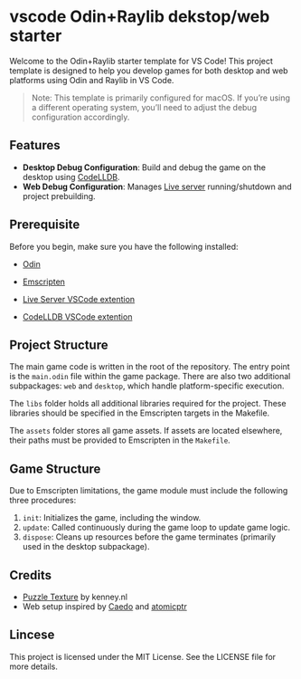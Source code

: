 # vscode Odin+Raylib dekstop/web starter

Welcome to the Odin+Raylib starter template for VS Code! This project template is designed to help you develop games for both desktop and web platforms using Odin and Raylib in VS Code.

> Note: This template is primarily configured for macOS. If you’re using a different operating system, you’ll need to adjust the debug configuration accordingly.

## Features

- __Desktop Debug Configuration__: Build and debug the game on the desktop using [CodeLLDB](https://marketplace.visualstudio.com/items?itemName=vadimcn.vscode-lldb).
- __Web Debug Configuration__: Manages [Live server](https://marketplace.visualstudio.com/items?itemName=ritwickdey.LiveServer) running/shutdown and project prebuilding.

## Prerequisite

Before you begin, make sure you have the following installed:

- [Odin](https://odin-lang.org/docs/install/)
- [Emscripten](https://emscripten.org/docs/getting_started/downloads.html)

- [Live Server VSCode extention](https://marketplace.visualstudio.com/items?itemName=ritwickdey.LiveServer)
- [CodeLLDB VSCode extention](https://marketplace.visualstudio.com/items?itemName=vadimcn.vscode-lldb)

## Project Structure

The main game code is written in the root of the repository. The entry point is the `main.odin` file within the game package. There are also two additional subpackages: `web` and `desktop`, which handle platform-specific execution.

The `libs` folder holds all additional libraries required for the project. These libraries should be specified in the Emscripten targets in the Makefile.

The `assets` folder stores all game assets. If assets are located elsewhere, their paths must be provided to Emscripten in the `Makefile`.

## Game Structure

Due to Emscripten limitations, the game module must include the following three procedures:

1. `init`: Initializes the game, including the window.
2. `update`: Called continuously during the game loop to update game logic.
3. `dispose`: Cleans up resources before the game terminates (primarily used in the desktop subpackage).

## Credits

- [Puzzle Texture](https://kenney.nl/assets/puzzle-pack) by kenney.nl
- Web setup inspired by [Caedo](https://github.com/Caedo/raylib_wasm_odin) and [atomicptr](https://github.com/atomicptr/odin-raylib-web-starter)

## Lincese

This project is licensed under the MIT License. See the LICENSE file for more details.
